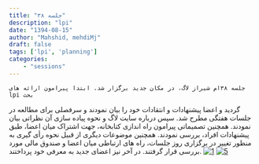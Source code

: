 ```yaml
---
title: "جلسه ۳۸"
description: "lpi"
date: "1394-08-15"
author: "Mahshid, mehdiMj"
draft: false
tags: ['lpi', 'planning']
categories:
    - "sessions"
---
```

    جلسه ۳۸ام شیراز لاگ، در مکان جدید برگزار شد. ابتدا پیرامون ارائه های lpi بحث
گردید و اعضا پیشنهادات و انتقادات خود را بیان نمودند و سرفصلی برای مطالعه در
جلسات هفتگی مطرح شد. سپس درباره سایت لاگ و نحوه پیاده سازی آن نظراتی بیان
نمودند. همچنین تصمیماتی پیرامون راه اندازی کتابخانه، جهت اشتراک میان اعضا، طبق
پیشنهادات افراد، بررسی نمودند. همچنین موضوعات دیگری از قبیل نحوه رأی گیری به
منظور تغییر در برگزاری روز جلسات، راه های ارتباطی میان اعضا و صندوق مالی مورد
بررسی قرار گرفتند. در آخر نیز اعضای جدید به معرفی خود پرداختند.
[![1](../../img/95b7a94e-fdbb-11e6-86dd-a088b4d860141488289279.39326.jpeg)](img/95b7a94e-fdbb-11e6-86dd-a088b4d860141488289279.39326.jpeg)
[![5](../../img/95b7acd2-fdbb-11e6-86dd-a088b4d860141488289279.3933284.jpeg)](img/95b7acd2-fdbb-11e6-86dd-a088b4d860141488289279.3933284.jpeg)
